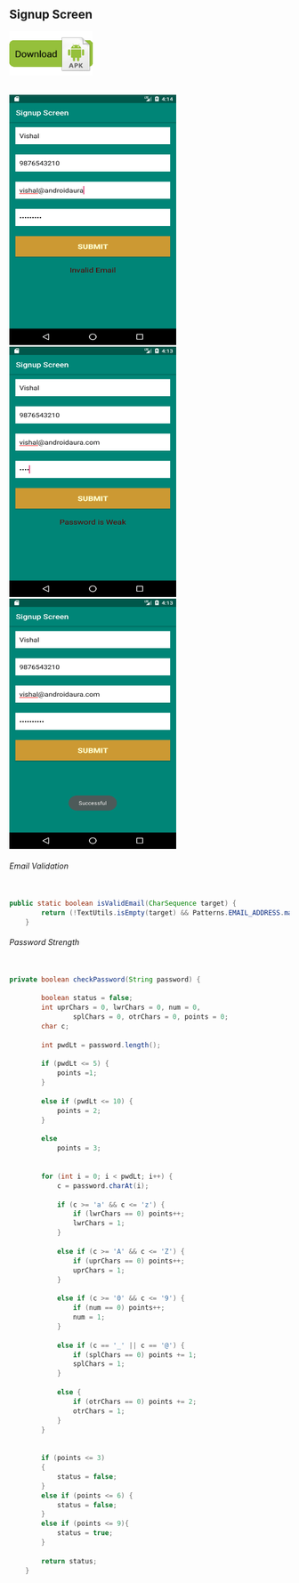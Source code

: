 ## Signup Screen

<a href="https://github.com/vishaltorgal/SignupScreen/raw/master/signup.apk"><img src="https://github.com/vishaltorgal/SendingEmails/blob/master/dlapk.png" width="150" height="80" title="aura" alt="aura"></a>

<br>
<img src="https://github.com/vishaltorgal/SignupScreen/blob/master/1.png " alt="alt text" width="300" height="450">
<br>
<img src="https://github.com/vishaltorgal/SignupScreen/blob/master/2.png " alt="alt text" width="300" height="450">
<br>
<img src="https://github.com/vishaltorgal/SignupScreen/blob/master/3.png " alt="alt text" width="300" height="450">
<br>


<h6> Email Validation </h6>

```java

public static boolean isValidEmail(CharSequence target) {
        return (!TextUtils.isEmpty(target) && Patterns.EMAIL_ADDRESS.matcher(target).matches());
    }

```

<h6> Password Strength </h6>

```java

private boolean checkPassword(String password) {

        boolean status = false;
        int uprChars = 0, lwrChars = 0, num = 0,
                splChars = 0, otrChars = 0, points = 0;
        char c;

        int pwdLt = password.length();

        if (pwdLt <= 5) {
            points =1;
        }

        else if (pwdLt <= 10) {
            points = 2;
        }

        else
            points = 3;


        for (int i = 0; i < pwdLt; i++) {
            c = password.charAt(i);

            if (c >= 'a' && c <= 'z') {
                if (lwrChars == 0) points++;
                lwrChars = 1;
            }

            else if (c >= 'A' && c <= 'Z') {
                if (uprChars == 0) points++;
                uprChars = 1;
            }

            else if (c >= '0' && c <= '9') {
                if (num == 0) points++;
                num = 1;
            }

            else if (c == '_' || c == '@') {
                if (splChars == 0) points += 1;
                splChars = 1;
            }

            else {
                if (otrChars == 0) points += 2;
                otrChars = 1;
            }
        }


        if (points <= 3)
        {
            status = false;
        }
        else if (points <= 6) {
            status = false;
        }
        else if (points <= 9){
            status = true;
        }

        return status;
    }

```
